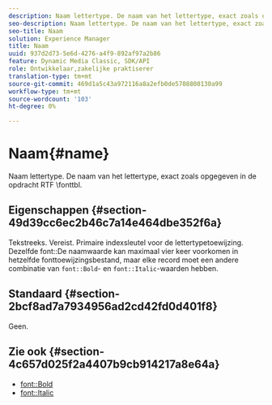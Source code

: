 ```yaml
---
description: Naam lettertype. De naam van het lettertype, exact zoals opgegeven in de opdracht RTF \fonttbl.
seo-description: Naam lettertype. De naam van het lettertype, exact zoals opgegeven in de opdracht RTF \fonttbl.
seo-title: Naam
solution: Experience Manager
title: Naam
uuid: 937d2d73-5e6d-4276-a4f9-892af97a2b86
feature: Dynamic Media Classic, SDK/API
role: Ontwikkelaar,zakelijke praktiserer
translation-type: tm+mt
source-git-commit: 469d1a5c43a972116a8a2efb0de5708800130a99
workflow-type: tm+mt
source-wordcount: '103'
ht-degree: 0%

---
```



# Naam{#name}

Naam lettertype. De naam van het lettertype, exact zoals opgegeven in de opdracht RTF \fonttbl.

## Eigenschappen {#section-49d39cc6ec2b46c7a14e464dbe352f6a}

Tekstreeks. Vereist. Primaire indexsleutel voor de lettertypetoewijzing. Dezelfde font::De naamwaarde kan maximaal vier keer voorkomen in hetzelfde fonttoewijzingsbestand, maar elke record moet een andere combinatie van `font::Bold`- en `font::Italic`-waarden hebben.

## Standaard {#section-2bcf8ad7a7934956ad2cd42fd0d401f8}

Geen.

## Zie ook {#section-4c657d025f2a4407b9cb914217a8e64a}

* [font::Bold](r-bold-font.md#reference_F7B017EF67574A29ABFC3954AB64159C)
* [font::Italic](r-italic-font.md#reference_DC04A532B34A41AF81B0B9644ACFAAD6)

